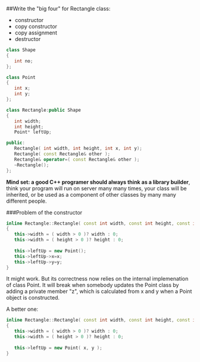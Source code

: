 ##Write the "big four" for Rectangle class:
* constructor
* copy constructor
* copy assignment
* destructor
   

~~~~C++
class Shape
{
   int no;
};

class Point
{
   int x;
   int y;
};

class Rectangle:public Shape
{
   int width;
   int height;
   Point* leftUp;

public:
   Rectangle( int width, int height, int x, int y);
   Rectangle( const Rectangle& other );
   Rectangle& operator=( const Rectangle& other );
   ~Rectangle();
};
~~~~

**Mind set: a good C++ programer should always think as a library builder**, think your program will run on server many many times, your class will be inherited, or be used as a component of other classes by many many different people.


###Problem of the constructor
~~~~C++
inline Rectangle::Rectangle( const int width, const int height, const int x, const int y )
{
   this->width = ( width > 0 )? width : 0;
   this->width = ( height > 0 )? height : 0;
   
   this->leftUp = new Point();
   this->leftUp->x=x;
   this->leftUp->y=y;
}
~~~~

It might work. But its correctness now relies on the internal implemenation of class Point. It will break when somebody updates the Point class by adding a private member "z", which is calculated from x and y when a Point object is constructed.
   
A better one:
~~~~C++
inline Rectangle::Rectangle( const int width, const int height, const int x, const int y )
{
   this->width = ( width > 0 )? width : 0;
   this->width = ( height > 0 )? height : 0;
   
   this->leftUp = new Point( x, y );
}
~~~~
